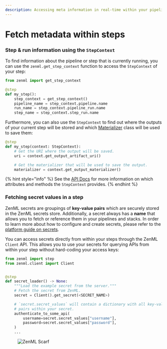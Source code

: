 ```yaml
---
description: Accessing meta information in real-time within your pipeline.
---
```


# Fetch metadata within steps

### Step & run information using the `StepContext`

To find information about the pipeline or step that is currently running, you
can use the `zenml.get_step_context` function to access the `StepContext` of
your step:

```python
from zenml import get_step_context

@step
def my_step():
    step_context = get_step_context()
    pipeline_name = step_context.pipeline.name
    run_name = step_context.pipeline_run.name
    step_name = step_context.step_run.name
```

Furthermore, you can also use the `StepContext` to find out where the outputs
of your current step will be stored and which 
[Materializer](./handle-custom-data-types.md) class will be used to save them:

```python
@step
def my_step(context: StepContext):
    # Get the URI where the output will be saved.
    uri = context.get_output_artifact_uri()

    # Get the materializer that will be used to save the output.
    materializer = context.get_output_materializer() 
```

{% hint style="info" %}
See the [API Docs](https://apidocs.zenml.io/latest/core_code_docs/core-steps/#zenml.steps.step_context.StepContext) for more information on which attributes and methods the `StepContext` provides.
{% endhint %}

### Fetching secret values in a step

ZenML secrets are groupings of **key-value pairs** which are securely stored in the ZenML secrets store. Additionally, a secret always has a **name** that allows you to fetch or reference them in your pipelines and stacks. In order to learn more about how to configure and create secrets, please refer to the [platform guide on secrets](../../platform-guide/set-up-your-mlops-platform/use-the-secret-store/use-the-secret-store.md).

You can access secrets directly from within your steps through the ZenML `Client` API. This allows you to use your secrets for querying APIs from within your step without hard-coding your access keys:

```python
from zenml import step
from zenml.client import Client


@step
def secret_loader() -> None:
    """Load the example secret from the server."""
    # Fetch the secret from ZenML.
    secret = Client().get_secret(<SECRET_NAME>)

    # `secret.secret_values` will contain a dictionary with all key-value
    # pairs within your secret.
    authenticate_to_some_api(
        username=secret.secret_values["username"],
        password=secret.secret_values["password"],
    )
    ...
```

<!-- For scarf -->
<figure><img alt="ZenML Scarf" referrerpolicy="no-referrer-when-downgrade" src="https://static.scarf.sh/a.png?x-pxid=f0b4f458-0a54-4fcd-aa95-d5ee424815bc" /></figure>
